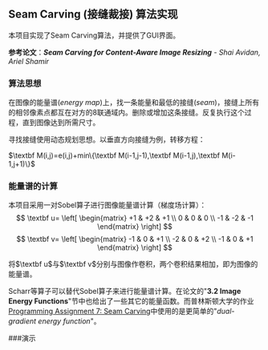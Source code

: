 ## Seam Carving (接缝裁接) 算法实现

本项目实现了Seam Carving算法，并提供了GUI界面。

**参考论文**：***Seam Carving for Content-Aware Image Resizing*** - *Shai Avidan, Ariel Shamir*

### 算法思想

在图像的能量谱(*energy map*)上，找一条能量和最低的接缝(*seam*)，接缝上所有的相邻像素点都互在对方的8联通域内。删除或增加这条接缝。反复执行这个过程，直到图像达到所需尺寸。

寻找接缝使用动态规划思想。以垂直方向接缝为例，转移方程：

$\textbf M(i,j)=e(i,j)+min\{\textbf M(i-1,j-1),\textbf M(i-1,j),\textbf M(i-1,j+1)\}$

### 能量谱的计算

本项目采用一对Sobel算子进行图像能量谱计算（梯度场计算）：
$$
\textbf u=
\left[
\begin{matrix}
+1 & +2 & +1 \\
0 & 0 & 0 \\
-1 & -2 & -1
\end{matrix}
\right]
$$
$$
\textbf v=
\left[
\begin{matrix}
-1 & 0 & +1 \\
-2 & 0 & +2 \\
-1 & 0 & +1
\end{matrix}
\right]
$$

将$\textbf u$与$\textbf v$分别与图像作卷积，两个卷积结果相加，即为图像的能量谱。

Scharr等算子可以替代Sobel算子来进行能量谱计算。在论文的"**3.2 Image Energy Functions**"节中也给出了一些其它的能量函数。而普林斯顿大学的作业[Programming Assignment 7: Seam Carving](http://www.cs.princeton.edu/courses/archive/fall14/cos226/assignments/seamCarving.html)中使用的是更简单的"*dual-gradient energy function*"。

###演示


